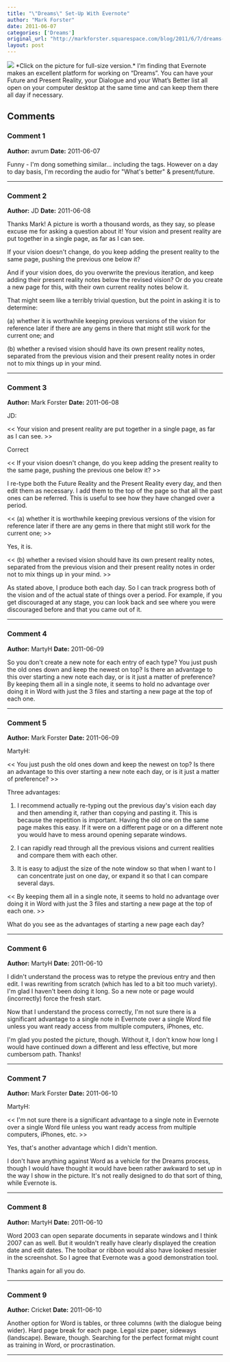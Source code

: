 ```yaml
---
title: "\"Dreams\" Set-Up With Evernote"
author: "Mark Forster"
date: 2011-06-07
categories: ['Dreams']
original_url: "http://markforster.squarespace.com/blog/2011/6/7/dreams-set-up-with-evernote.html"
layout: post
---
```


[![](/storage/thumbnails/817805-12582579-thumbnail.jpg?\_\_SQUARESPACE\_CACHEVERSION=1307453252923)](javascript:showFullImage('/display/ShowImage?imageUrl=%2Fstorage%2FDreams%2520Evernote..png%3F\_\_SQUARESPACE\_CACHEVERSION%3D1307453252922',1020,1209);)
\*Click on the picture for full-size version.\*
I’m finding that Evernote makes an excellent platform for working on “Dreams”. You can have your Future and Present Reality, your Dialogue and your What’s Better list all open on your computer desktop at the same time and can keep them there all day if necessary.

## Comments

### Comment 1
**Author:** avrum
**Date:** 2011-06-07

Funny - I'm dong something similar... including the tags. However on a day to day basis, I'm recording the audio for "What's better" & present/future.

---

### Comment 2
**Author:** JD
**Date:** 2011-06-08

Thanks Mark! A picture is worth a thousand words, as they say, so please excuse me for asking a question about it! Your vision and present reality are put together in a single page, as far as I can see.  
  
If your vision doesn't change, do you keep adding the present reality to the same page, pushing the previous one below it?   
  
And if your vision does, do you overwrite the previous iteration, and keep adding their present reality notes below the revised vision? Or do you create a new page for this, with their own current reality notes below it.  
  
That might seem like a terribly trivial question, but the point in asking it is to determine:   
  
(a) whether it is worthwhile keeping previous versions of the vision for reference later if there are any gems in there that might still work for the current one; and  
  
(b) whether a revised vision should have its own present reality notes, separated from the previous vision and their present reality notes in order not to mix things up in your mind.

---

### Comment 3
**Author:** Mark Forster
**Date:** 2011-06-08

JD:  
  
<< Your vision and present reality are put together in a single page, as far as I can see. >>  
   
Correct  
  
<< If your vision doesn't change, do you keep adding the present reality to the same page, pushing the previous one below it? >>  
  
I re-type both the Future Reality and the Present Reality every day, and then edit them as necessary. I add them to the top of the page so that all the past ones can be referred. This is useful to see how they have changed over a period.  
  
<< (a) whether it is worthwhile keeping previous versions of the vision for reference later if there are any gems in there that might still work for the current one; >>  
  
Yes, it is.  
  
<< (b) whether a revised vision should have its own present reality notes, separated from the previous vision and their present reality notes in order not to mix things up in your mind. >>  
  
As stated above, I produce both each day. So I can track progress both of the vision and of the actual state of things over a period. For example, if you get discouraged at any stage, you can look back and see where you were discouraged before and that you came out of it.

---

### Comment 4
**Author:** MartyH
**Date:** 2011-06-09

So you don't create a new note for each entry of each type? You just push the old ones down and keep the newest on top? Is there an advantage to this over starting a new note each day, or is it just a matter of preference? By keeping them all in a single note, it seems to hold no advantage over doing it in Word with just the 3 files and starting a new page at the top of each one.

---

### Comment 5
**Author:** Mark Forster
**Date:** 2011-06-09

MartyH:  
  
<< You just push the old ones down and keep the newest on top? Is there an advantage to this over starting a new note each day, or is it just a matter of preference? >>  
  
Three advantages:  
  
1) I recommend actually re-typing out the previous day's vision each day and then amending it, rather than copying and pasting it. This is because the repetition is important. Having the old one on the same page makes this easy. If it were on a different page or on a different note you would have to mess around opening separate windows.  
  
2) I can rapidly read through all the previous visions and current realities and compare them with each other.  
  
3) It is easy to adjust the size of the note window so that when I want to I can concentrate just on one day, or expand it so that I can compare several days.  
  
<< By keeping them all in a single note, it seems to hold no advantage over doing it in Word with just the 3 files and starting a new page at the top of each one. >>  
  
What do you see as the advantages of starting a new page each day?

---

### Comment 6
**Author:** MartyH
**Date:** 2011-06-10

I didn't understand the process was to retype the previous entry and then edit. I was rewriting from scratch (which has led to a bit too much variety). I'm glad I haven't been doing it long. So a new note or page would (incorrectly) force the fresh start.  
  
Now that I understand the process correctly, I'm not sure there is a significant advantage to a single note in Evernote over a single Word file unless you want ready access from multiple computers, iPhones, etc.   
  
I'm glad you posted the picture, though. Without it, I don't know how long I would have continued down a different and less effective, but more cumbersom path. Thanks!

---

### Comment 7
**Author:** Mark Forster
**Date:** 2011-06-10

MartyH:  
  
<< I'm not sure there is a significant advantage to a single note in Evernote over a single Word file unless you want ready access from multiple computers, iPhones, etc. >>  
  
Yes, that's another advantage which I didn't mention.  
  
I don't have anything against Word as a vehicle for the Dreams process, though I would have thought it would have been rather awkward to set up in the way I show in the picture. It's not really designed to do that sort of thing, while Evernote is.

---

### Comment 8
**Author:** MartyH
**Date:** 2011-06-10

Word 2003 can open separate documents in separate windows and I think 2007 can as well. But it wouldn't really have clearly displayed the creation date and edit dates. The toolbar or ribbon would also have looked messier in the screenshot. So I agree that Evernote was a good demonstration tool.  
  
Thanks again for all you do.

---

### Comment 9
**Author:** Cricket
**Date:** 2011-06-10

Another option for Word is tables, or three columns (with the dialogue being wider). Hard page break for each page. Legal size paper, sideways (landscape). Beware, though. Searching for the perfect format might count as training in Word, or procrastination.

---
